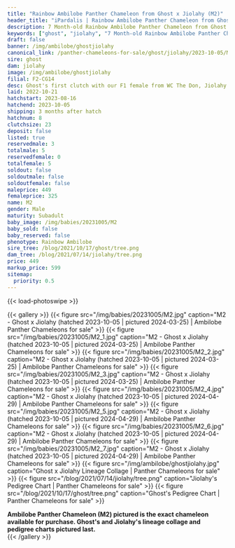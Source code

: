 ```yaml
---
title: "Rainbow Ambilobe Panther Chameleon from Ghost x Jiolahy (M2)"
header_title: "iPardalis | Rainbow Ambilobe Panther Chameleon from Ghost x Jiolahy | M2"
description: 7 Month-old Rainbow Ambilobe Panther Chameleon from Ghost and Jiolahy. Ghost's first clutch with our F1 female from WC The Don, Jiolahy! We've included sire and dam dendrograms if available, but you can view our Ghost or Jiolahy breeder pages for more information.
keywords: ["ghost", "jiolahy", "7 Month-old Rainbow Ambilobe Panther Chameleon", "baby chameleons for sale", "buy panther chameleon", "panther for sale", "ambilobe panther chameleons for sale", "ambilobe panther chameleon for sale"]
draft: false
banner: /img/ambilobe/ghostjiolahy
canonical_link: /panther-chameleons-for-sale/ghost/jiolahy/2023-10-05/M2/
sire: ghost
dam: jiolahy
image: /img/ambilobe/ghostjiolahy
filial: F2-CG14
desc: Ghost's first clutch with our F1 female from WC The Don, Jiolahy!
laid: 2022-10-21
hatchstart: 2023-08-16
hatchend: 2023-10-05
shipping: 3 months after hatch
hatchnum: 8
clutchsize: 23
deposit: false
listed: true
reservedmale: 3
totalmale: 5
reservedfemale: 0
totalfemale: 5
soldout: false
soldoutmale: false
soldoutfemale: false
maleprice: 449
femaleprice: 325
name: M2
gender: Male
maturity: Subadult
baby_image: /img/babies/20231005/M2
baby_sold: false
baby_reserved: false
phenotype: Rainbow Ambilobe
sire_tree: /blog/2021/10/17/ghost/tree.png
dam_tree: /blog/2021/07/14/jiolahy/tree.png
price: 449
markup_price: 599
sitemap: 
  priority: 0.5
---
```


{{< load-photoswipe >}}

{{< gallery >}}
  {{< figure src="/img/babies/20231005/M2.jpg" caption="M2 - Ghost x Jiolahy (hatched 2023-10-05 | pictured 2024-03-25) | Ambilobe Panther Chameleons for sale" >}}
  {{< figure src="/img/babies/20231005/M2_1.jpg" caption="M2 - Ghost x Jiolahy (hatched 2023-10-05 | pictured 2024-03-25) | Ambilobe Panther Chameleons for sale" >}}
  {{< figure src="/img/babies/20231005/M2_2.jpg" caption="M2 - Ghost x Jiolahy (hatched 2023-10-05 | pictured 2024-03-25) | Ambilobe Panther Chameleons for sale" >}}
  {{< figure src="/img/babies/20231005/M2_3.jpg" caption="M2 - Ghost x Jiolahy (hatched 2023-10-05 | pictured 2024-03-25) | Ambilobe Panther Chameleons for sale" >}}
  {{< figure src="/img/babies/20231005/M2_4.jpg" caption="M2 - Ghost x Jiolahy (hatched 2023-10-05 | pictured 2024-04-29) | Ambilobe Panther Chameleons for sale" >}}
  {{< figure src="/img/babies/20231005/M2_5.jpg" caption="M2 - Ghost x Jiolahy (hatched 2023-10-05 | pictured 2024-04-29) | Ambilobe Panther Chameleons for sale" >}}
  {{< figure src="/img/babies/20231005/M2_6.jpg" caption="M2 - Ghost x Jiolahy (hatched 2023-10-05 | pictured 2024-04-29) | Ambilobe Panther Chameleons for sale" >}}
  {{< figure src="/img/babies/20231005/M2_7.jpg" caption="M2 - Ghost x Jiolahy (hatched 2023-10-05 | pictured 2024-04-29) | Ambilobe Panther Chameleons for sale" >}}
  {{< figure src="/img/ambilobe/ghostjiolahy.jpg" caption="Ghost x Jiolahy Lineage Collage | Panther Chameleons for sale" >}}
  {{< figure src="/blog/2021/07/14/jiolahy/tree.png" caption="Jiolahy's Pedigree Chart | Panther Chameleons for sale" >}}
  {{< figure src="/blog/2021/10/17/ghost/tree.png" caption="Ghost's Pedigree Chart | Panther Chameleons for sale" >}}
  <figcaption itemprop="description"><strong>Ambilobe Panther Chameleon (M2) pictured is the exact chameleon available for purchase. Ghost's and Jiolahy's lineage collage and pedigree charts pictured last.</strong></figcaption>
{{< /gallery >}}
